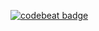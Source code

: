 [![codebeat badge](https://codebeat.co/badges/4cab3a9a-1656-4e85-979e-8915c0e097b0)](https://codebeat.co/projects/github-com-bajena-wod-journal-api)
